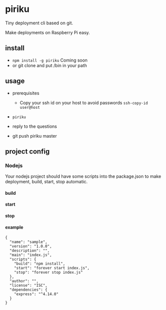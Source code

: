 # piriku
Tiny deployment cli based on git.

Make deployments on Raspberry Pi easy.

## install
  * ``` npm install -g piriku ``` Coming soon
  * or git clone and put /bin in your path

## usage

  * prerequisites
    * Copy your ssh id on your host to avoid passwords ```ssh-copy-id user@host```



  * ``` piriku ```
  * reply to the questions
  * git push piriku master


## project config

### Nodejs

Your nodejs project should have some scripts into the package.json to make
deployment, build, start, stop automatic.

#### build
#### start
#### stop
#### example
```
{
  "name": "sample",
  "version": "1.0.0",
  "description": "",
  "main": "index.js",
  "scripts": {
    "build": "npm install",
    "start": "forever start index.js",
    "stop": "forever stop index.js"
  },
  "author": "",
  "license": "ISC",
  "dependencies": {
    "express": "^4.14.0"
  }
}
```
